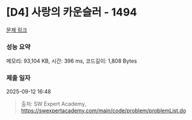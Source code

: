 # [D4] 사랑의 카운슬러 - 1494 

[문제 링크](https://swexpertacademy.com/main/code/problem/problemDetail.do?contestProbId=AV2b_WPaAEIBBASw) 

### 성능 요약

메모리: 93,104 KB, 시간: 396 ms, 코드길이: 1,808 Bytes

### 제출 일자

2025-09-12 16:48



> 출처: SW Expert Academy, https://swexpertacademy.com/main/code/problem/problemList.do
